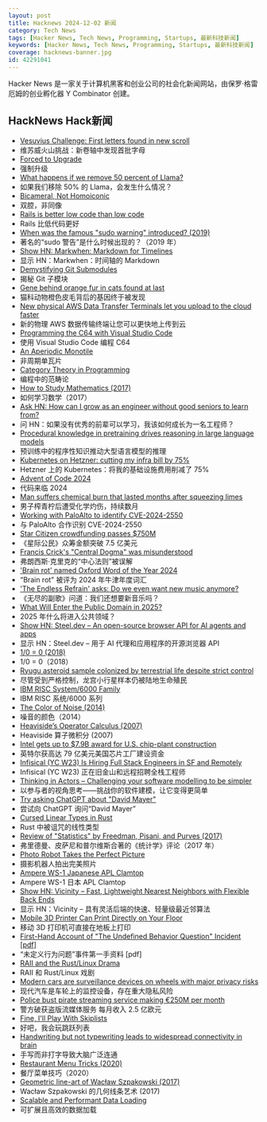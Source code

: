 ```yaml
---
layout: post
title: Hacknews 2024-12-02 新闻
category: Tech News
tags: [Hacker News, Tech News, Programming, Startups, 最新科技新闻]
keywords: [Hacker News, Tech News, Programming, Startups, 最新科技新闻]
coverage: hacknews-banner.jpg
id: 42291041
---
```


Hacker News 是一家关于计算机黑客和创业公司的社会化新闻网站，由保罗·格雷厄姆的创业孵化器 Y Combinator 创建。

## HackNews Hack新闻

- [Vesuvius Challenge: First letters found in new scroll](https://scrollprize.substack.com/p/first-letters-found-in-new-scroll)
- 维苏威火山挑战：新卷轴中发现首批字母
- [Forced to Upgrade](https://herman.bearblog.dev/forced-to-upgrade/)
- 强制升级
- [What happens if we remove 50 percent of Llama?](https://neuralmagic.com/blog/24-sparse-llama-smaller-models-for-efficient-gpu-inference/)
- 如果我们移除 50% 的 Llama，会发生什么情况？
- [Bicameral, Not Homoiconic](https://parentheticallyspeaking.org/articles/bicameral-not-homoiconic/)
- 双腔，非同像
- [Rails is better low code than low code](https://radanskoric.com/articles/rails-is-better-low-code-than-low-code)
- Rails 比低代码更好
- [When was the famous "sudo warning" introduced? (2019)](https://retrocomputing.stackexchange.com/questions/12521/when-was-the-famous-sudo-warning-introduced-under-what-background-by-whom)
- 著名的“sudo 警告”是什么时候出现的？（2019 年）
- [Show HN: Markwhen: Markdown for Timelines](https://markwhen.com)
- 显示 HN：Markwhen：时间轴的 Markdown
- [Demystifying Git Submodules](https://www.cyberdemon.org/2024/03/20/submodules.html)
- 揭秘 Git 子模块
- [Gene behind orange fur in cats found at last](https://www.science.org/content/article/gene-behind-orange-fur-cats-found-last)
- 猫科动物橙色皮毛背后的基因终于被发现
- [New physical AWS Data Transfer Terminals let you upload to the cloud faster](https://aws.amazon.com/blogs/aws/new-physical-aws-data-transfer-terminals-let-you-upload-to-the-cloud-faster/)
- 新的物理 AWS 数据传输终端让您可以更快地上传到云
- [Programming the C64 with Visual Studio Code](https://retrogamecoders.com/c64-visual-studio-code/)
- 使用 Visual Studio Code 编程 C64
- [An Aperiodic Monotile](https://cs.uwaterloo.ca/~csk/hat/)
- 非周期单瓦片
- [Category Theory in Programming](https://docs.racket-lang.org/ctp/index.html)
- 编程中的范畴论
- [How to Study Mathematics (2017)](https://www.math.uh.edu/~dblecher/pf2.html)
- 如何学习数学（2017）
- [Ask HN: How can I grow as an engineer without good seniors to learn from?]()
- 问 HN：如果没有优秀的前辈可以学习，我该如何成长为一名工程师？
- [Procedural knowledge in pretraining drives reasoning in large language models](https://arxiv.org/abs/2411.12580)
- 预训练中的程序性知识推动大型语言模型的推理
- [Kubernetes on Hetzner: cutting my infra bill by 75%](https://bilbof.com/posts/kubernetes-on-hetzner)
- Hetzner 上的 Kubernetes：将我的基础设施费用削减了 75%
- [Advent of Code 2024](https://adventofcode.com/2024/about)
- 代码来临 2024
- [Man suffers chemical burn that lasted months after squeezing limes](https://arstechnica.com/health/2024/11/man-suffers-chemical-burn-that-lasted-months-after-squeezing-limes/)
- 男子榨青柠后遭受化学灼伤，持续数月
- [Working with PaloAlto to identify CVE-2024-2550](https://www.ac3.com.au/resources/discovery-of-CVE-2024-2550/)
- 与 PaloAlto 合作识别 CVE-2024-2550
- [Star Citizen crowdfunding passes $750M](https://robertsspaceindustries.com/funding-goals)
- 《星际公民》众筹金额突破 7.5 亿美元
- [Francis Crick's "Central Dogma" was misunderstood](https://www.asimov.press/p/crick)
- 弗朗西斯·克里克的“中心法则”被误解
- ['Brain rot' named Oxford Word of the Year 2024](https://corp.oup.com/news/brain-rot-named-oxford-word-of-the-year-2024/)
- “Brain rot” 被评为 2024 年牛津年度词汇
- ['The Endless Refrain' asks: Do we even want new music anymore?](https://www.washingtonpost.com/books/2024/11/26/endless-refrain-nostalgia-music-david-rowell-review/)
- 《无尽的副歌》问道：我们还想要新音乐吗？
- [What Will Enter the Public Domain in 2025?](https://publicdomainreview.org/features/entering-the-public-domain/2025/)
- 2025 年什么将进入公共领域？
- [Show HN: Steel.dev – An open-source browser API for AI agents and apps](https://github.com/steel-dev/steel-browser)
- 显示 HN：Steel.dev – 用于 AI 代理和应用程序的开源浏览器 API
- [1/0 = 0 (2018)](https://www.hillelwayne.com/post/divide-by-zero/)
- 1/0 = 0（2018）
- [Ryugu asteroid sample colonized by terrestrial life despite strict control](https://phys.org/news/2024-11-ryugu-asteroid-sample-rapidly-colonized.html)
- 尽管受到严格控制，龙宫小行星样本仍被陆地生命殖民
- [IBM RISC System/6000 Family](https://computeradsfromthepast.substack.com/p/ibm-risc-system6000-family)
- IBM RISC 系统/6000 系列
- [The Color of Noise (2014)](https://caseymuratori.com/blog_0010)
- 噪音的颜色（2014）
- [Heaviside’s Operator Calculus (2007)](https://deadreckonings.com/2007/12/07/heavisides-operator-calculus/)
- Heaviside 算子微积分 (2007)
- [Intel gets up to $7.9B award for U.S. chip-plant construction](https://www.wsj.com/tech/intel-gets-up-to-7-9-billion-award-for-u-s-chip-plant-construction-6c6818a1)
- 英特尔获高达 79 亿美元美国芯片工厂建设资金
- [Infisical (YC W23) Is Hiring Full Stack Engineers in SF and Remotely](https://www.ycombinator.com/companies/infisical/jobs/2OGBQMt-full-stack-engineer-sf)
- Infisical (YC W23) 正在旧金山和远程招聘全栈工程师
- [Thinking in Actors – Challenging your software modelling to be simpler](https://jeremycarterau.substack.com/p/thinking-in-actors-part-1)
- 以参与者的视角思考——挑战你的软件建模，让它变得更简单
- [Try asking ChatGPT about "David Mayer"]()
- 尝试向 ChatGPT 询问“David Mayer”
- [Cursed Linear Types in Rust](https://geo-ant.github.io/blog/2024/rust-linear-types-use-once/)
- Rust 中被诅咒的线性类型
- [Review of "Statistics" by Freedman, Pisani, and Purves (2017)](http://cadlag.org/posts/a-review-of-freedman-pisani-purves-statistics.html)
- 弗里德曼、皮萨尼和普尔维斯合著的《统计学》评论（2017 年）
- [Photo Robot Takes the Perfect Picture](https://spectrum.ieee.org/photo-robot)
- 摄影机器人拍出完美照片
- [Ampere WS-1 Japanese APL Clamtop](https://computeradsfromthepast.substack.com/p/ampere-ws-1)
- Ampere WS-1 日本 APL Clamtop
- [Show HN: Vicinity – Fast, Lightweight Nearest Neighbors with Flexible Back Ends](https://github.com/MinishLab/vicinity)
- 显示 HN：Vicinity – 具有灵活后端的快速、轻量级最近邻算法
- [Mobile 3D Printer Can Print Directly on Your Floor](https://spectrum.ieee.org/mobile-3d-printer)
- 移动 3D 打印机可直接在地板上打印
- [First-Hand Account of "The Undefined Behavior Question" Incident [pdf]](http://tomazos.com/ub_question_incident.pdf)
- “未定义行为问题”事件第一手资料 [pdf]
- [RAII and the Rust/Linux Drama](https://kristoff.it/blog/raii-rust-linux/)
- RAII 和 Rust/Linux 戏剧
- [Modern cars are surveillance devices on wheels with major privacy risks](https://theconversation.com/modern-cars-are-surveillance-devices-on-wheels-with-major-privacy-risks-new-report-241258)
- 现代汽车是车轮上的监控设备，存在重大隐私风险
- [Police bust pirate streaming service making €250M per month](https://www.bleepingcomputer.com/news/technology/police-bust-pirate-streaming-service-making-250-million-per-month/)
- 警方破获盗版流媒体服务 每月收入 2.5 亿欧元
- [Fine, I'll Play With Skiplists](https://buttondown.com/jaffray/archive/fine-ill-play-with-skiplists/)
- 好吧，我会玩跳跃列表
- [Handwriting but not typewriting leads to widespread connectivity in brain](https://www.openread.academy/en/paper/reading?corpusId=503252214)
- 手写而非打字导致大脑广泛连通
- [Restaurant Menu Tricks (2020)](https://www.bbc.com/future/article/20171120-the-secret-tricks-hidden-inside-restaurant-menus)
- 餐厅菜单技巧（2020）
- [Geometric line-art of Wacław Szpakowski (2017)](https://www.theparisreview.org/blog/2017/02/15/rhythmical-lines/)
- Wacław Szpakowski 的几何线条艺术 (2017)
- [Scalable and Performant Data Loading](https://ai.meta.com/blog/spdl-faster-ai-model-training-with-thread-based-data-loading-reality-labs/?_fb_noscript=1)
- 可扩展且高效的数据加载


